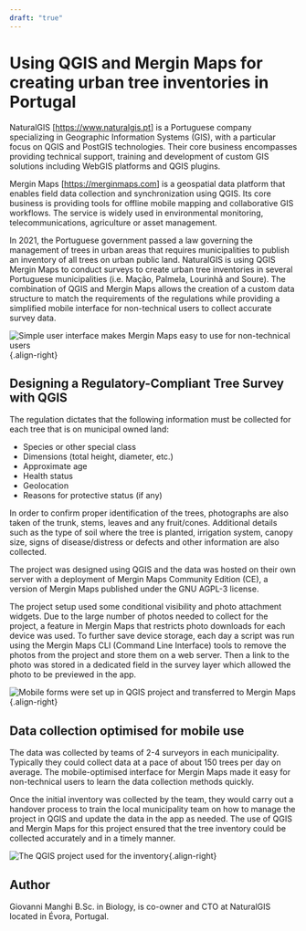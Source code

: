 ```yaml
---
draft: "true"
---
```


# Using QGIS and Mergin Maps for creating urban tree inventories in Portugal

NaturalGIS \[<https://www.naturalgis.pt>\] is a Portuguese company specializing in Geographic Information Systems (GIS), 
with a particular focus on QGIS and PostGIS technologies. Their core business encompasses 
providing technical support, training and development of custom GIS solutions 
including WebGIS platforms and QGIS plugins.

Mergin Maps \[<https://merginmaps.com>\] is a geospatial data platform that enables field data collection 
and synchronization using QGIS. Its core business is providing tools for 
offline mobile mapping and collaborative GIS workflows. The service is widely used 
in environmental monitoring, telecommunications, agriculture or asset management.

In 2021, the Portuguese government passed a law governing the management of 
trees in urban areas that requires municipalities to publish an inventory of 
all trees on urban public land. NaturalGIS is using QGIS Mergin Maps to 
conduct surveys to create urban tree inventories 
in several Portuguese municipalities (i.e. Mação, Palmela, Lourinhã and Soure). 
The combination of QGIS and Mergin Maps allows the creation of a custom data 
structure to match the requirements of the regulations while providing a 
simplified mobile interface for non-technical users to collect accurate survey data.

![Simple user interface makes Mergin Maps easy to use for non-technical users](./images/portugal_trees_inventory1.jpg){.align-right}

## Designing a Regulatory-Compliant Tree Survey with QGIS 

The regulation dictates that the following information must be collected for each tree that is on municipal owned land:

-   Species or other special class
-   Dimensions (total height, diameter, etc.)
-   Approximate age
-   Health status
-   Geolocation
-   Reasons for protective status (if any)

In order to confirm proper identification of the trees, photographs are also taken 
of the trunk, stems, leaves and any fruit/cones. Additional details such as the type 
of soil where the tree is planted, irrigation system, canopy size, signs of disease/distress 
or defects and other information are also collected.

The project was designed using QGIS and the data was hosted on their own server 
with a deployment of Mergin Maps Community Edition (CE), a version of Mergin Maps 
published under the GNU AGPL-3 license. 

The project setup used some conditional visibility and photo attachment widgets. Due to the large number
of photos needed to collect for the project, a feature in Mergin Maps that restricts photo 
downloads for each device was used. To further save device storage, each day a script was run using the 
Mergin Maps CLI (Command Line Interface) tools to remove the photos from the project and store them on a web server. 
Then a link to the photo was stored in a dedicated field in the survey layer 
which allowed the photo to be previewed in the app.

![Mobile forms were set up in QGIS project and transferred to Mergin Maps](./images/portugal_trees_inventory2.jpg){.align-right}

## Data collection optimised for mobile use

The data was collected by teams of 2-4 surveyors in each municipality. 
Typically they could collect data at a pace of about 150 trees per day on average. 
The mobile-optimised interface for Mergin Maps made it easy for non-technical users to 
learn the data collection methods quickly.

Once the initial inventory was collected by the team, they would carry out a handover process 
to train the local municipality team on how to manage the project in QGIS and update the data in the app as needed.
The use of QGIS and Mergin Maps for this project ensured that the tree inventory could be 
collected accurately and in a timely manner.

![The QGIS project used for the inventory](./images/portugal_trees_inventory3.jpg){.align-right}

## Author

Giovanni Manghi B.Sc. in Biology, is co-owner and CTO at NaturalGIS located in Évora, Portugal.
